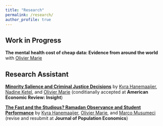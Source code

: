 ```yaml
---
title: "Research"
permalink: /research/
author_profile: true
---
```


## Work in Progress
**The mental health cost of cheap data: Evidence from around the world** with [Olivier Marie](https://sites.google.com/site/oliviermarie/)

## Research Assistant
**[Minority Salience and Criminal Justice Decisions](https://docs.iza.org/dp17396.pdf)** by [Kyra Hanemaaijer](https://www.kyrahanemaaijer.com/), [Nadine Ketel](https://sites.google.com/site/nadineketel/home), and [Olivier Marie](https://sites.google.com/site/oliviermarie/) (conditianally accepted at **American Economic Review: Insight**)  
  
**[The Fast and the Studious? Ramadan Observance and Student Performance](https://docs.iza.org/dp16249.pdf)** by [Kyra Hanemaaijer](https://www.kyrahanemaaijer.com/), [Olivier Marie](https://sites.google.com/site/oliviermarie/), and [Marco Musumeci](https://www.linkedin.com/in/marco-musumeci-9318b0166/?originalSubdomain=it) (revise and resubmit at **Journal of Population Economics**)
